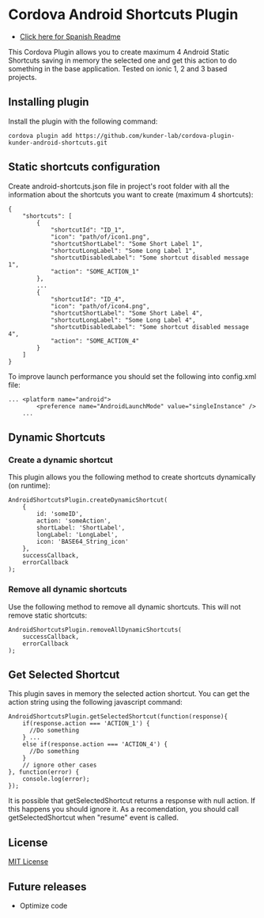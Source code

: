 # Cordova Android Shortcuts Plugin

* [Click here for Spanish Readme](https://github.com/kunder-lab/cordova-plugin-kunder-android-shortcuts/blob/master/README-es.md)

This Cordova Plugin allows you to create maximum 4 Android Static Shortcuts saving in memory the selected one and get this action to do something in the base application. Tested on ionic 1, 2 and 3 based projects.

## Installing plugin

Install the plugin with the following command:

````
cordova plugin add https://github.com/kunder-lab/cordova-plugin-kunder-android-shortcuts.git
````

## Static shortcuts configuration

Create android-shortcuts.json file in project's root folder with all the information about the shortcuts you want to create (maximum 4 shortcuts):

````
{
    "shortcuts": [
        {
            "shortcutId": "ID_1",
            "icon": "path/of/icon1.png",
            "shortcutShortLabel": "Some Short Label 1",
            "shortcutLongLabel": "Some Long Label 1",
            "shortcutDisabledLabel": "Some shortcut disabled message 1",
            "action": "SOME_ACTION_1"
        },
        ...
        {
            "shortcutId": "ID_4",
            "icon": "path/of/icon4.png",
            "shortcutShortLabel": "Some Short Label 4",
            "shortcutLongLabel": "Some Long Label 4",
            "shortcutDisabledLabel": "Some shortcut disabled message 4",
            "action": "SOME_ACTION_4"
        }
    ]
}
````

To improve launch performance you should set the following into config.xml file:
````
... <platform name="android">
        <preference name="AndroidLaunchMode" value="singleInstance" />
    ...
````

## Dynamic Shortcuts

### Create a dynamic shortcut

This plugin allows you the following method to create shortcuts dynamically (on runtime):

````
AndroidShortcutsPlugin.createDynamicShortcut(
    {
        id: 'someID',
        action: 'someAction',
        shortLabel: 'ShortLabel',
        longLabel: 'LongLabel',
        icon: 'BASE64_String_icon'
    },
    successCallback,
    errorCallback
);
````

### Remove all dynamic shortcuts

Use the following method to remove all dynamic shortcuts. This will not remove static shortcuts:

````
AndroidShortcutsPlugin.removeAllDynamicShortcuts(
    successCallback,
    errorCallback
);
````

## Get Selected Shortcut

This plugin saves in memory the selected action shortcut. You can get the action string using the following javascript command:

````
AndroidShortcutsPlugin.getSelectedShortcut(function(response){
    if(response.action === 'ACTION_1') {
      //Do something
    } ...
    else if(response.action === 'ACTION_4') {
      //Do something
    }
    // ignore other cases
}, function(error) {
    console.log(error);
});
````

It is possible that getSelectedShortcut returns a response with null action. If this happens you should ignore it.
As a recomendation, you should call getSelectedShortcut when "resume" event is called.

## License
[MIT License](https://github.com/kunder-lab/cordova-plugin-kunder-android-shortcuts/blob/master/LICENSE)

## Future releases
- Optimize code